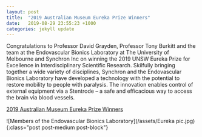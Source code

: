 ```yaml
---
layout: post
title:  "2019 Australian Museum Eureka Prize Winners"
date:   2019-08-29 23:55:23 +1000
categories: jekyll update
---
```

Congratulations to Professor David Grayden, Professor Tony Burkitt and the team at the Endovascular Bionics Laboratory at The University of Melbourne and Synchron Inc on winning the 2019 UNSW Eureka Prize for Excellence in Interdisciplinary Scientific Research. Skilfully bringing together a wide variety of disciplines, Synchron and the Endovascular Bionics Laboratory have developed a technology with the potential to restore mobility to people with paralysis. The innovation enables control of external equipment via a Stentrode – a safe and efficacious way to access the brain via blood vessels.

[2019 Australian Museum Eureka Prize Winners](https://australianmuseum.net.au/get-involved/eureka-prizes/2019-eureka-prize-winners/)

![Members of the Endovascular Bionics Laboratory](/assets/Eureka pic.jpg){:class="post post-medium post-block"}
